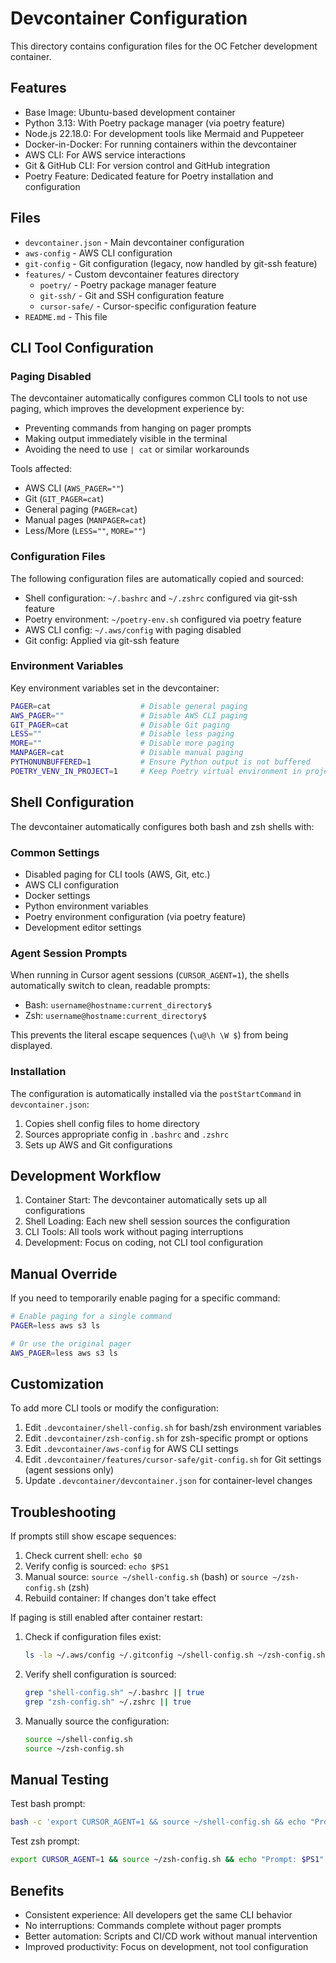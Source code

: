 # Devcontainer Configuration

This directory contains configuration files for the OC Fetcher development container.

## Features

- Base Image: Ubuntu-based development container
- Python 3.13: With Poetry package manager (via poetry feature)
- Node.js 22.18.0: For development tools like Mermaid and Puppeteer
- Docker-in-Docker: For running containers within the devcontainer
- AWS CLI: For AWS service interactions
- Git & GitHub CLI: For version control and GitHub integration
- Poetry Feature: Dedicated feature for Poetry installation and configuration

## Files

- `devcontainer.json` - Main devcontainer configuration
- `aws-config` - AWS CLI configuration
- `git-config` - Git configuration (legacy, now handled by git-ssh feature)
- `features/` - Custom devcontainer features directory
  - `poetry/` - Poetry package manager feature
  - `git-ssh/` - Git and SSH configuration feature
  - `cursor-safe/` - Cursor-specific configuration feature
- `README.md` - This file

## CLI Tool Configuration

### Paging Disabled

The devcontainer automatically configures common CLI tools to not use paging, which improves the development experience by:

- Preventing commands from hanging on pager prompts
- Making output immediately visible in the terminal
- Avoiding the need to use `| cat` or similar workarounds

Tools affected:
- AWS CLI (`AWS_PAGER=""`)
- Git (`GIT_PAGER=cat`)
- General paging (`PAGER=cat`)
- Manual pages (`MANPAGER=cat`)
- Less/More (`LESS=""`, `MORE=""`)

### Configuration Files

The following configuration files are automatically copied and sourced:

- Shell configuration: `~/.bashrc` and `~/.zshrc` configured via git-ssh feature
- Poetry environment: `~/poetry-env.sh` configured via poetry feature
- AWS CLI config: `~/.aws/config` with paging disabled
- Git config: Applied via git-ssh feature

### Environment Variables

Key environment variables set in the devcontainer:

```bash
PAGER=cat                    # Disable general paging
AWS_PAGER=""                 # Disable AWS CLI paging
GIT_PAGER=cat                # Disable Git paging
LESS=""                      # Disable less paging
MORE=""                      # Disable more paging
MANPAGER=cat                 # Disable manual paging
PYTHONUNBUFFERED=1           # Ensure Python output is not buffered
POETRY_VENV_IN_PROJECT=1     # Keep Poetry virtual environment in project (set by poetry feature)
```

## Shell Configuration

The devcontainer automatically configures both bash and zsh shells with:

### Common Settings
- Disabled paging for CLI tools (AWS, Git, etc.)
- AWS CLI configuration
- Docker settings
- Python environment variables
- Poetry environment configuration (via poetry feature)
- Development editor settings

### Agent Session Prompts

When running in Cursor agent sessions (`CURSOR_AGENT=1`), the shells automatically switch to clean, readable prompts:

- Bash: `username@hostname:current_directory$`
- Zsh: `username@hostname:current_directory$`

This prevents the literal escape sequences (`\u@\h \W $`) from being displayed.

### Installation

The configuration is automatically installed via the `postStartCommand` in `devcontainer.json`:

1. Copies shell config files to home directory
2. Sources appropriate config in `.bashrc` and `.zshrc`
3. Sets up AWS and Git configurations

## Development Workflow

1. Container Start: The devcontainer automatically sets up all configurations
2. Shell Loading: Each new shell session sources the configuration
3. CLI Tools: All tools work without paging interruptions
4. Development: Focus on coding, not CLI tool configuration

## Manual Override

If you need to temporarily enable paging for a specific command:

```bash
# Enable paging for a single command
PAGER=less aws s3 ls

# Or use the original pager
AWS_PAGER=less aws s3 ls
```

## Customization

To add more CLI tools or modify the configuration:

1. Edit `.devcontainer/shell-config.sh` for bash/zsh environment variables
2. Edit `.devcontainer/zsh-config.sh` for zsh-specific prompt or options
3. Edit `.devcontainer/aws-config` for AWS CLI settings
4. Edit `.devcontainer/features/cursor-safe/git-config.sh` for Git settings (agent sessions only)
5. Update `.devcontainer/devcontainer.json` for container-level changes

## Troubleshooting

If prompts still show escape sequences:

1. Check current shell: `echo $0`
2. Verify config is sourced: `echo $PS1`
3. Manual source: `source ~/shell-config.sh` (bash) or `source ~/zsh-config.sh` (zsh)
4. Rebuild container: If changes don't take effect

If paging is still enabled after container restart:

1. Check if configuration files exist:
   ```bash
   ls -la ~/.aws/config ~/.gitconfig ~/shell-config.sh ~/zsh-config.sh
   ```
2. Verify shell configuration is sourced:
   ```bash
   grep "shell-config.sh" ~/.bashrc || true
   grep "zsh-config.sh" ~/.zshrc || true
   ```
3. Manually source the configuration:
   ```bash
   source ~/shell-config.sh
   source ~/zsh-config.sh
   ```

## Manual Testing

Test bash prompt:
```bash
bash -c 'export CURSOR_AGENT=1 && source ~/shell-config.sh && echo "Prompt: $PS1"'
```

Test zsh prompt:
```zsh
export CURSOR_AGENT=1 && source ~/zsh-config.sh && echo "Prompt: $PS1"
```

## Benefits

- Consistent experience: All developers get the same CLI behavior
- No interruptions: Commands complete without pager prompts
- Better automation: Scripts and CI/CD work without manual intervention
- Improved productivity: Focus on development, not tool configuration
